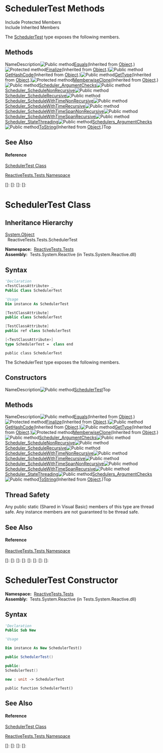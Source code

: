 # SchedulerTest Methods

Include Protected Members  
Include Inherited Members

The [SchedulerTest](SchedulerTest\SchedulerTest.md) type exposes the following members.

## Methods

NameDescription![Public method](images\Hh303103.pubmethod(en-us,VS.103).gif "Public method")[Equals](https://msdn.microsoft.com/en-us/library/m:system.object.equals(system.object)(v=VS.103))(Inherited from [Object](https://msdn.microsoft.com/en-us/library/e5kfa45b).)![Protected method](images\Hh303103.protmethod(en-us,VS.103).gif "Protected method")[Finalize](https://msdn.microsoft.com/en-us/library/4k87zsw7)(Inherited from [Object](https://msdn.microsoft.com/en-us/library/e5kfa45b).)![Public method](images\Hh303103.pubmethod(en-us,VS.103).gif "Public method")[GetHashCode](https://msdn.microsoft.com/en-us/library/zdee4b3y)(Inherited from [Object](https://msdn.microsoft.com/en-us/library/e5kfa45b).)![Public method](images\Hh303103.pubmethod(en-us,VS.103).gif "Public method")[GetType](https://msdn.microsoft.com/en-us/library/dfwy45w9)(Inherited from [Object](https://msdn.microsoft.com/en-us/library/e5kfa45b).)![Protected method](images\Hh303103.protmethod(en-us,VS.103).gif "Protected method")[MemberwiseClone](https://msdn.microsoft.com/en-us/library/57ctke0a)(Inherited from [Object](https://msdn.microsoft.com/en-us/library/e5kfa45b).)![Public method](images\Hh303103.pubmethod(en-us,VS.103).gif "Public method")[Scheduler\_ArgumentChecks](Scheduler\SchedulerTest.Scheduler_ArgumentChecks.md)![Public method](images\Hh303103.pubmethod(en-us,VS.103).gif "Public method")[Scheduler\_ScheduleNonRecursive](Scheduler\SchedulerTest.Scheduler_ScheduleNonRecursive.md)![Public method](images\Hh303103.pubmethod(en-us,VS.103).gif "Public method")[Scheduler\_ScheduleRecursive](Scheduler\SchedulerTest.Scheduler_ScheduleRecursive.md)![Public method](images\Hh303103.pubmethod(en-us,VS.103).gif "Public method")[Scheduler\_ScheduleWithTimeNonRecursive](Scheduler\SchedulerTest.Scheduler_ScheduleWithTimeNonRecursive.md)![Public method](images\Hh303103.pubmethod(en-us,VS.103).gif "Public method")[Scheduler\_ScheduleWithTimeRecursive](Scheduler\SchedulerTest.Scheduler_ScheduleWithTimeRecursive.md)![Public method](images\Hh303103.pubmethod(en-us,VS.103).gif "Public method")[Scheduler\_ScheduleWithTimeSpanNonRecursive](Scheduler\SchedulerTest.Scheduler_ScheduleWithTimeSpanNonRecursive.md)![Public method](images\Hh303103.pubmethod(en-us,VS.103).gif "Public method")[Scheduler\_ScheduleWithTimeSpanRecursive](Scheduler\SchedulerTest.Scheduler_ScheduleWithTimeSpanRecursive.md)![Public method](images\Hh303103.pubmethod(en-us,VS.103).gif "Public method")[Scheduler\_StateThreading](Scheduler\SchedulerTest.Scheduler_StateThreading.md)![Public method](images\Hh303103.pubmethod(en-us,VS.103).gif "Public method")[Schedulers\_ArgumentChecks](Schedulers\SchedulerTest.Schedulers_ArgumentChecks.md)![Public method](images\Hh303103.pubmethod(en-us,VS.103).gif "Public method")[ToString](https://msdn.microsoft.com/en-us/library/7bxwbwt2)(Inherited from [Object](https://msdn.microsoft.com/en-us/library/e5kfa45b).)Top

## See Also

#### Reference

[SchedulerTest Class](SchedulerTest\SchedulerTest.md)

[ReactiveTests.Tests Namespace](ReactiveTests.Tests\ReactiveTests.Tests.md)

[]: 
[]: 
[]: 
[]: 
# SchedulerTest Class

## Inheritance Hierarchy

[System.Object](https://msdn.microsoft.com/en-us/library/e5kfa45b)  
  ReactiveTests.Tests.SchedulerTest

**Namespace:**  [ReactiveTests.Tests](ReactiveTests.Tests\ReactiveTests.Tests.md)  
**Assembly:**  Tests.System.Reactive (in Tests.System.Reactive.dll)

## Syntax

```vb
'Declaration
<TestClassAttribute> _
Public Class SchedulerTest
```

```vb
'Usage
Dim instance As SchedulerTest
```

```csharp
[TestClassAttribute]
public class SchedulerTest
```

```c++
[TestClassAttribute]
public ref class SchedulerTest
```

```fsharp
[<TestClassAttribute>]
type SchedulerTest =  class end
```

```jscript
public class SchedulerTest
```

The SchedulerTest type exposes the following members.

## Constructors

NameDescription![Public method](images\Hh303103.pubmethod(en-us,VS.103).gif "Public method")[SchedulerTest](SchedulerTest\SchedulerTest.md)Top

## Methods

NameDescription![Public method](images\Hh303103.pubmethod(en-us,VS.103).gif "Public method")[Equals](https://msdn.microsoft.com/en-us/library/m:system.object.equals(system.object)(v=VS.103))(Inherited from [Object](https://msdn.microsoft.com/en-us/library/e5kfa45b).)![Protected method](images\Hh303103.protmethod(en-us,VS.103).gif "Protected method")[Finalize](https://msdn.microsoft.com/en-us/library/4k87zsw7)(Inherited from [Object](https://msdn.microsoft.com/en-us/library/e5kfa45b).)![Public method](images\Hh303103.pubmethod(en-us,VS.103).gif "Public method")[GetHashCode](https://msdn.microsoft.com/en-us/library/zdee4b3y)(Inherited from [Object](https://msdn.microsoft.com/en-us/library/e5kfa45b).)![Public method](images\Hh303103.pubmethod(en-us,VS.103).gif "Public method")[GetType](https://msdn.microsoft.com/en-us/library/dfwy45w9)(Inherited from [Object](https://msdn.microsoft.com/en-us/library/e5kfa45b).)![Protected method](images\Hh303103.protmethod(en-us,VS.103).gif "Protected method")[MemberwiseClone](https://msdn.microsoft.com/en-us/library/57ctke0a)(Inherited from [Object](https://msdn.microsoft.com/en-us/library/e5kfa45b).)![Public method](images\Hh303103.pubmethod(en-us,VS.103).gif "Public method")[Scheduler\_ArgumentChecks](Scheduler\SchedulerTest.Scheduler_ArgumentChecks.md)![Public method](images\Hh303103.pubmethod(en-us,VS.103).gif "Public method")[Scheduler\_ScheduleNonRecursive](Scheduler\SchedulerTest.Scheduler_ScheduleNonRecursive.md)![Public method](images\Hh303103.pubmethod(en-us,VS.103).gif "Public method")[Scheduler\_ScheduleRecursive](Scheduler\SchedulerTest.Scheduler_ScheduleRecursive.md)![Public method](images\Hh303103.pubmethod(en-us,VS.103).gif "Public method")[Scheduler\_ScheduleWithTimeNonRecursive](Scheduler\SchedulerTest.Scheduler_ScheduleWithTimeNonRecursive.md)![Public method](images\Hh303103.pubmethod(en-us,VS.103).gif "Public method")[Scheduler\_ScheduleWithTimeRecursive](Scheduler\SchedulerTest.Scheduler_ScheduleWithTimeRecursive.md)![Public method](images\Hh303103.pubmethod(en-us,VS.103).gif "Public method")[Scheduler\_ScheduleWithTimeSpanNonRecursive](Scheduler\SchedulerTest.Scheduler_ScheduleWithTimeSpanNonRecursive.md)![Public method](images\Hh303103.pubmethod(en-us,VS.103).gif "Public method")[Scheduler\_ScheduleWithTimeSpanRecursive](Scheduler\SchedulerTest.Scheduler_ScheduleWithTimeSpanRecursive.md)![Public method](images\Hh303103.pubmethod(en-us,VS.103).gif "Public method")[Scheduler\_StateThreading](Scheduler\SchedulerTest.Scheduler_StateThreading.md)![Public method](images\Hh303103.pubmethod(en-us,VS.103).gif "Public method")[Schedulers\_ArgumentChecks](Schedulers\SchedulerTest.Schedulers_ArgumentChecks.md)![Public method](images\Hh303103.pubmethod(en-us,VS.103).gif "Public method")[ToString](https://msdn.microsoft.com/en-us/library/7bxwbwt2)(Inherited from [Object](https://msdn.microsoft.com/en-us/library/e5kfa45b).)Top

## Thread Safety

Any public static (Shared in Visual Basic) members of this type are thread safe. Any instance members are not guaranteed to be thread safe.

## See Also

#### Reference

[ReactiveTests.Tests Namespace](ReactiveTests.Tests\ReactiveTests.Tests.md)

[]: 
[]: 
[]: 
[]: 
[]: 
[]: 
[]: 
[]: 
# SchedulerTest Constructor

**Namespace:**  [ReactiveTests.Tests](ReactiveTests.Tests\ReactiveTests.Tests.md)  
**Assembly:**  Tests.System.Reactive (in Tests.System.Reactive.dll)

## Syntax

```vb
'Declaration
Public Sub New
```

```vb
'Usage

Dim instance As New SchedulerTest()
```

```csharp
public SchedulerTest()
```

```c++
public:
SchedulerTest()
```

```fsharp
new : unit -> SchedulerTest
```

```jscript
public function SchedulerTest()
```

## See Also

#### Reference

[SchedulerTest Class](SchedulerTest\SchedulerTest.md)

[ReactiveTests.Tests Namespace](ReactiveTests.Tests\ReactiveTests.Tests.md)

[]: 
[]: 
[]: 
[]: 